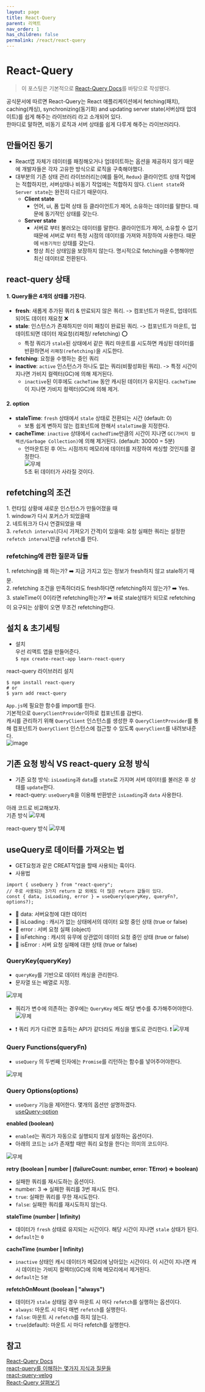 ```yaml
---
layout: page
title: React-Query
parent: 리액트
nav_order: 1
has_children: false
permalink: /react/react-query
---
```


# React-Query

> 이 포스팅은 기본적으로 [React-Query Docs](https://react-query.tanstack.com/)를 바탕으로 작성됐다.

공식문서에 따르면 React-Query는 React 애플리케이션에서 fetching(패치), caching(캐싱), synchronizing(동기화) and updating server state(서버상태 업데이트)를 쉽게 해주는 라이브러리 라고 소개되어 있다.  
한마디로 말하면, 비동기 로직과 서버 상태를 쉽게 다루게 해주는 라이브러리다.  

## 만들어진 동기  
- React앱 자체가 데이터를 패칭해오거나 업데이트하는 옵션을 제공하지 않기 때문에 개발자들은 각자 고유한 방식으로 로직을 구축해야했다.
- 대부분의 기존 상태 관리 라이브러리는(예를 들어, `Redux`) 클라이언트 상태 작업에는 적합하지만, 서버상태나 비동기 작업에는 적합하지 않다. `Client state`와 `Server state`는 완전히 다르기 때문이다.
    - **Client state**
        - 언어, ui, 폼 입력 상태 등 클라이언트가 제어, 소유하는 데이터를 말한다. 때문에 동기적인 상태를 갖는다.
    - **Server state**
        - 서버로 부터 불러오는 데이터를 말한다. 클라이언트가 제어, 소유할 수 없기 때문에 서버로 부터 특정 시점의 데이터를 가져와 저장하여 사용한다. 때문에 `비동기적인` 상태를 갖는다.
        - 항상 최신 상태임을 보장하지 않는다. 명시적으로 fetching을 수행해야만 최신 데이터로 전환된다.


## react-query 상태  
#### 1\. Query들은 4개의 상태를 가진다.  
- **fresh**: 새롭게 추가된 쿼리 & 만료되지 않은 쿼리. -> 컴포넌트가 마운트, 업데이트되어도 데이터 재요청 ❌
- **stale**: 인스턴스가 존재하지만 이미 패칭이 완료된 쿼리. -> 컴포넌트가 마운트, 업데이트되면 데이터 재요청(리패칭/ refetching) ⭕️
    + 특정 쿼리가 `stale`된 상태에서 같은 쿼리 마운트를 시도하면 캐싱된 데이터를 반환하면서 `리패칭(refetching)`을 시도한다.
- **fetching**: 요청을 수행하는 중인 쿼리
- **inactive**: `active` 인스턴스가 하나도 없는 쿼리(비활성화된 쿼리). -> 특정 시간이 지나면 가비지 컬렉터(GC)에 의해 제거된다.
    + `inactive`된 이후에도 `cacheTime` 동안 캐시된 데이터가 유지된다. `cacheTime`이 지나면 가비지 컬렉터(GC)에 의해 제거.

#### 2\. option  
- **staleTime**: `fresh` 상태에서 `stale` 상태로 전환되는 시간 (default: 0)
    - 보통 쉽게 변하지 않는 컴포넌트에 한해서 `staleTime`을 지정한다.
- **cacheTime**: `inactive` 상태에서 `cachedTime`만큼의 시간이 지나면 `GC(가비지 컬렉션/Garbage Collection)`에 의해 제거된다. (default: 30000 = 5분)
    - 언마운트된 후 어느 시점까지 메모리에 데이터를 저장하여 캐싱할 것인지를 결정한다.  
![무제](https://user-images.githubusercontent.com/63364990/162572952-7e36e2f1-c1d2-4a6c-aec5-ad1a27f01930.png)  
5초 뒤 데이터가 사라질 것이다.

## refetching의 조건  
1\. 런타임 상황에 새로운 인스턴스가 만들어졌을 때  
1\. window가 다시 포커스가 되었을때  
2\. 네트워크가 다시 연결되었을 때  
3\. `refetch interval`(다시 가져오기 간격)이 있을때: 요청 실패한 쿼리는 설정한 `refetch interval`만큼 `refetch`를 한다.


### refetching에 관한 질문과 답들  
1\. refetching을 왜 하는가? ➡️ 지금 가지고 있는 정보가 fresh하지 않고 stale하기 때문.  
2\. refetching 조건을 만족하더라도 fresh하다면 refetching하지 않는가? ➡️ Yes.  
3\. staleTime이 0이라면 refetching하는가? ➡️ 바로 stale상태가 되므로 refetching이 요구되는 상황이 오면 무조건 refetching한다.  


## 설치 & 초기세팅  
- 설치  
우선 리액트 앱을 만들어준다.  
`$ npx create-react-app learn-react-query`  

react-query 라이브러리 설치  
```
$ npm install react-query
# or
$ yarn add react-query
```  

`App.js`에 필요한 함수를 import를 한다.  
기본적으로 `QueryClientProvider`이하로 컴포넌트를 감싼다.  
캐시를 관리하기 위해 `QueryClient` 인스턴스를 생성한 후 `QueryClientProvider`를 통해 컴포넌트가 `QueryClient` 인스턴스에 접근할 수 있도록 `queryClient`를 내려보내준다.  
![image](https://user-images.githubusercontent.com/63364990/162568763-e21b7efe-2253-460a-a1a4-e1e2798528de.png)


## 기존 요청 방식 VS react-query 요청 방식  

- 기존 요청 방식: `isLoading`과 `data`를 `state`로 가지며 서버 데이터를 불러온 후 상태를 `update`한다.
- react-query: `useQuery훅`을 이용해 반환받은 `isLoading`과 `data` 사용한다.  

아래 코드로 비교해보자.  
기존 방식
![무제](https://user-images.githubusercontent.com/63364990/162569053-9d44861f-2990-4141-b647-ccac187e5115.png)

react-query 방식
![무제](https://user-images.githubusercontent.com/63364990/162569062-3617bc54-bc6e-4085-86ca-38bef3407d28.png)

## useQuery로 데이터를 가져오는 법  
- GET요청과 같은 CREAT작업을 할때 사용되는 훅이다.  
- 사용법  
```
import { useQuery } from "react-query";
// 주로 사용되는 3가지 return 값 외에도 더 많은 return 값들이 있다.
const { data, isLoading, error } = useQuery(queryKey, queryFn?, options?);
```

- 📌 data: 서버요청에 대한 데이터
- 📌 isLoading : 캐시가 없는 상태에서의 데이터 요청 중인 상태 (true or false)
- 📌 error : 서버 요청 실패 (object)
- 📌 isFetching : 캐시의 유무에 상관없이 데이터 요청 중인 상태 (true or false)
- 📌 isError : 서버 요청 실패에 대한 상태 (true or false)

### QueryKey(queryKey)  
- `queryKey`를 기반으로 데이터 캐싱을 관리한다.
- 문자열 또는 배열로 지정.  

![무제](https://user-images.githubusercontent.com/63364990/162569617-7bb5082c-d299-4451-a7d6-4c89ae16f707.png)  

- 쿼리가 변수에 의존하는 경우에는 `QueryKey` 에도 해당 변수를 추가해주어야한다.  
![무제](https://user-images.githubusercontent.com/63364990/162569631-b1f7d40e-b790-46b4-b009-4be5df03a152.png)  

- ❗️ 쿼리 키가 다르면 호출하는 API가 같더라도 캐싱을 별도로 관리한다. ❗️
![무제](https://user-images.githubusercontent.com/63364990/162572797-1497873d-2cc7-4aaf-b3c1-d97ce51636a4.png)


### Query Functions(queryFn)  
- `useQuery` 의 두번째 인자에는 `Promise`를 리턴하는 함수를 넣어주어야한다.  

![무제](https://user-images.githubusercontent.com/63364990/162573469-a7b126e5-1c29-4b2b-9d6c-167d7e7c610c.png)


### Query Options(options)  
- `useQuery` 기능을 제어한다. 몇개의 옵션만 설명하겠다.  
[useQuery-option](https://react-query.tanstack.com/reference/useQuery)

**enabled (boolean)**  
- `enabled`는 쿼리가 자동으로 실행되지 않게 설정하는 옵션이다.
- 아래의 코드는 `id`가 존재할 때만 쿼리 요청을 한다는 의미의 코드이다.

![무제](https://user-images.githubusercontent.com/63364990/162573575-cfa2388f-3dd6-452b-8006-1d616dd109b5.png)

**retry (boolean | number | (failureCount: number, error: TError) => boolean)**  
- 실패한 쿼리를 재시도하는 옵션이다.
- number: 3 => 실패한 쿼리를 3번 재시도 한다.
- `true`: 실패한 쿼리를 무한 재시도한다.
- `false`: 실패한 쿼리를 재시도하지 않는다.

**staleTime (number | Infinity)**  
- 데이터가 `fresh` 상태로 유지되는 시간이다. 해당 시간이 지나면 `stale` 상태가 된다.
- `default`는 `0`

**cacheTime (number | Infinity)**  
- `inactive` 상태인 캐시 데이터가 메모리에 남아있는 시간이다. 이 시간이 지나면 캐시 데이터는 가비지 컬렉터(GC)에 의해 메모리에서 제거된다.
- `default`는 `5분`

**refetchOnMount (boolean | "always")**  
- 데이터가 `stale` 상태일 경우 마운트 시 마다 `refetch`를 실행하는 옵션이다.
- `always`: 마운트 시 마다 매번 `refetch`를 실행한다.
- `false`: 마운트 시 `refetch`를 하지 않는다.
- `true`(default): 마운트 시 마다 refetch를 실행한다.

## 참고  
[React-Query Docs](https://react-query.tanstack.com/)  
[react-query를 이해하는 몇가지 지식과 질문들](https://darrengwon.tistory.com/1517)  
[react-query-velog](https://velog.io/@jkl1545/React-Query)  
[React-Query 살펴보기](https://maxkim-j.github.io/posts/react-query-preview)